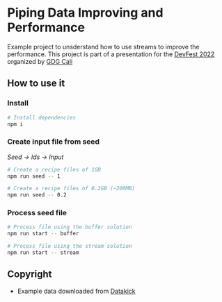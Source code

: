 # Piping Data Improving and Performance

Example project to unsderstand how to use streams to improve the performance. This project is part of a presentation for the [DevFest 2022](https://gdg.community.dev/events/details/google-gdg-cali-presents-devfest-cali-2022/) organized by [GDG Cali](https://gdg.community.dev/gdg-cali/)

## How to use it

### Install
```bash
# Install dependencies
npm i
```


### Create input file from seed
_Seed -> Ids -> Input_

```bash
# Create a recipe files of 1GB
npm run seed -- 1

# Create a recipe files of 0.2GB (~200MB)
npm run seed -- 0.2
```


### Process seed file
```bash
# Process file using the buffer solution
npm run start -- buffer

# Process file using the stream solution
npm run start -- stream
```


## Copyright
- Example data downloaded from [Datakick](https://gtinsearch.org/)
